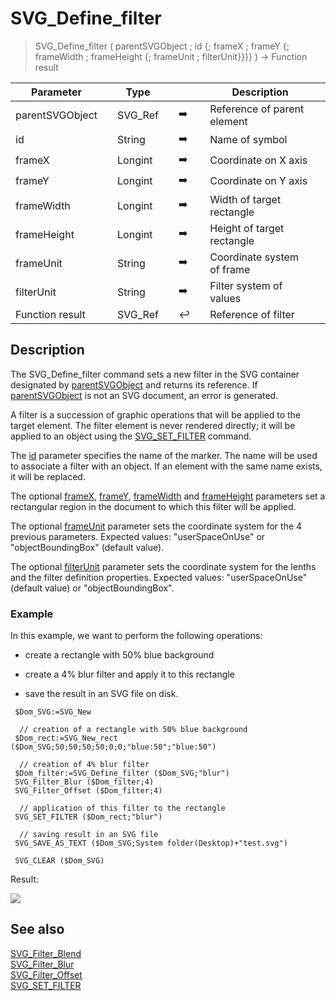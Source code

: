<!-- objectID := SVG_Define_filter ( svgObject ; ID ; x ; y ; width ; height ; filterUnits ; Param_8 )
 -> svgObject (Text)
 -> ID (Text)
 -> x (Real)
 -> y (Real)
 -> width (Real)
 -> height (Real)
 -> filterUnits (Text)
 -> Param_8 (Text)
 <- objectID (Text)-->
# SVG_Define_filter

> SVG_Define_filter ( parentSVGObject ; id {; frameX ; frameY {; frameWidth ; frameHeight {; frameUnit ; filterUnit}}}} ) -> Function result

| Parameter |     | Type |     |     |     | Description |     |
| --- | --- | --- | --- | --- | --- | --- | --- |
| parentSVGObject |     | SVG_Ref |     | ➡️ |     | Reference of parent element |     |
| id  |     | String |     | ➡️ |     | Name of symbol |     |
| frameX |     | Longint |     | ➡️ |     | Coordinate on X axis |     |
| frameY |     | Longint |     | ➡️ |     | Coordinate on Y axis |     |
| frameWidth |     | Longint |     | ➡️ |     | Width of target rectangle |     |
| frameHeight |     | Longint |     | ➡️ |     | Height of target rectangle |     |
| frameUnit |     | String |     | ➡️ |     | Coordinate system of frame |     |
| filterUnit |     | String |     | ➡️ |     | Filter system of values |     |
| Function result |     | SVG_Ref |     | ↩️ |     | Reference of filter |     |

## Description

The SVG_Define_filter command sets a new filter in the SVG container designated by [parentSVGObject](## "Reference of parent element") and returns its reference. If [parentSVGObject](## "Reference of parent element") is not an SVG document, an error is generated.

A filter is a succession of graphic operations that will be applied to the target element. The filter element is never rendered directly; it will be applied to an object using the [SVG_SET_FILTER](SVG_SET_FILTER.md)  command.

The [id](## "Name of symbol") parameter specifies the name of the marker. The name will be used to associate a filter with an object. If an element with the same name exists, it will be replaced.

The optional [frameX](## "Coordinate on X axis"), [frameY](## "Coordinate on Y axis"), [frameWidth](## "Width of target rectangle") and [frameHeight](## "Height of target rectangle") parameters set a rectangular region in the document to which this filter will be applied.

The optional [frameUnit](## "Coordinate system of frame") parameter sets the coordinate system for the 4 previous parameters. Expected values: "userSpaceOnUse" or "objectBoundingBox" (default value).

The optional [filterUnit](## "Filter system of values") parameter sets the coordinate system for the lenths and the filter definition properties. Expected values: "userSpaceOnUse" (default value) or "objectBoundingBox".

### Example  

In this example, we want to perform the following operations:

* create a rectangle with 50% blue background  

* create a 4% blur filter and apply it to this rectangle
* save the result in an SVG file on disk.

```4d
 $Dom_SVG:=SVG_New   
   
  // creation of a rectangle with 50% blue background  
 $Dom_rect:=SVG_New_rect ($Dom_SVG;50;50;50;50;0;0;"blue:50";"blue:50")  
   
  // creation of 4% blur filter  
 $Dom_filter:=SVG_Define_filter ($Dom_SVG;"blur")  
 SVG_Filter_Blur ($Dom_filter;4)  
 SVG_Filter_Offset ($Dom_filter;4)  
   
  // application of this filter to the rectangle  
 SVG_SET_FILTER ($Dom_rect;"blur")  
   
  // saving result in an SVG file  
 SVG_SAVE_AS_TEXT ($Dom_SVG;System folder(Desktop)+"test.svg")  
   
 SVG_CLEAR ($Dom_SVG)
```

Result:

![](https://doc.4d.com/4Dv19/picture/1044185/pict1044185.fr.png)

## See also

[SVG_Filter_Blend](SVG_Filter_Blend.md)  
[SVG_Filter_Blur](SVG_Filter_Blur.md)  
[SVG_Filter_Offset](SVG_Filter_Offset.md)  
[SVG_SET_FILTER](SVG_SET_FILTER.md)

